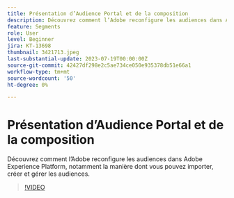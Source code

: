 ```yaml
---
title: Présentation d’Audience Portal et de la composition
description: Découvrez comment l’Adobe reconfigure les audiences dans Adobe Experience Platform, notamment la manière dont vous pouvez importer, créer et gérer les audiences.
feature: Segments
role: User
level: Beginner
jira: KT-13698
thumbnail: 3421713.jpeg
last-substantial-update: 2023-07-19T00:00:00Z
source-git-commit: 42427df298e2c5ae734ce050e935378db51e66a1
workflow-type: tm+mt
source-wordcount: '50'
ht-degree: 0%

---
```



# Présentation d’Audience Portal et de la composition

Découvrez comment l’Adobe reconfigure les audiences dans Adobe Experience Platform, notamment la manière dont vous pouvez importer, créer et gérer les audiences.

>[!VIDEO](https://video.tv.adobe.com/v/3421713/?learn=on)
